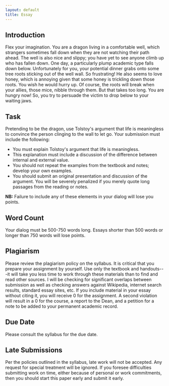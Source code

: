 ```yaml
---
layout: default
title: Essay
---
```


 

## Introduction

Flex your imagination. You are a dragon living in a comfortable well, which strangers sometimes fall down when they are not watching their path ahead. The well is also nice and slippy; you have yet to see anyone climb up who has fallen down. One day, a particularly plump academic type falls down below. Unfortunately for you, your potential dinner grabs onto some tree roots sticking out of the well wall. So frustrating! He also seems to love honey, which is annoying given that some honey is trickling down those roots. You wish he would hurry up. Of course, the roots will break when your allies, those mice, nibble through them. But that takes too long. You are hungry now! So, you try to persuade the victim to drop below to your waiting jaws. 

## Task

Pretending to be the dragon, use Tolstoy's argument that life is meaningless to convince the person clinging to the wall to let go. Your submission must include the following:

+ You must explain Tolstoy's argument that life is meaningless. 
+ This explanation must include a discussion of the difference between internal and external value. 
+ You should not repeat the examples from the textbook and notes; develop your own examples. 
+ You should submit an original presentation and discussion of the argument. You will be severely penalized if you merely quote long passages from the reading or notes.  

**NB:** Failure to include any of these elements in your dialog will lose you points. 



## Word Count

Your dialog must be 500-750 words long. Essays shorter than 500 words or longer than 750 words will lose points.


## Plagiarism

Please review the plagiarism policy on the syllabus. It is critical that you prepare your assignment by yourself. Use only the textbook and handouts---it will take you less time to work through these materials than to find and read other sources. I will be checking for significant overlaps between submission as well as checking answers against Wikipedia, internet search results, standard essay sites, etc. If you include material in your essay without citing it, you will receive 0 for the assignment. A second violation will result in a 0 for the course, a report to the Dean, and a petition for a note to be added to your permanent academic record. 

## Due Date
Please consult the syllabus for the due date.

## Late Submissions

Per the policies outlined in the syllabus, late work will not be accepted. Any request for special treatment will be ignored. If you foresee difficulties submitting work on time, either because of personal or work commitments, then you should start this paper early and submit it early. 






